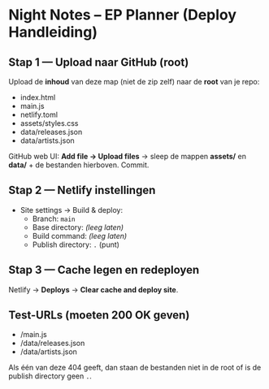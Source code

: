 # Night Notes – EP Planner (Deploy Handleiding)

## Stap 1 — Upload naar GitHub (root)
Upload de **inhoud** van deze map (niet de zip zelf) naar de **root** van je repo:
- index.html
- main.js
- netlify.toml
- assets/styles.css
- data/releases.json
- data/artists.json

GitHub web UI: **Add file → Upload files** → sleep de mappen **assets/** en **data/** + de bestanden hierboven. Commit.

## Stap 2 — Netlify instellingen
- Site settings → Build & deploy:
  - Branch: `main`
  - Base directory: *(leeg laten)*
  - Build command: *(leeg laten)*
  - Publish directory: `.` (punt)

## Stap 3 — Cache legen en redeployen
Netlify → **Deploys** → **Clear cache and deploy site**.

## Test-URLs (moeten 200 OK geven)
- /main.js
- /data/releases.json
- /data/artists.json

Als één van deze 404 geeft, dan staan de bestanden niet in de root of is de publish directory geen `.`.